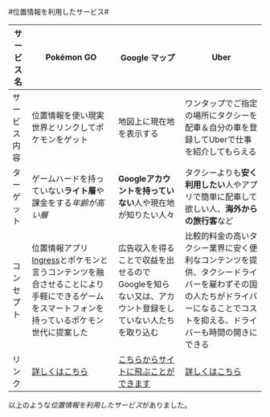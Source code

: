 #位置情報を利用したサービス#

サービス名|**Pokémon GO**  |**Google マップ**|**Uber**|
-----------|------------ | -------------|-------------|
サービス内容|位置情報を使い現実世界とリンクしてポケモンをゲット|地図上に現在地を表示する|ワンタップでご指定の場所にタクシーを配車＆自分の車を登録してUberで仕事を紹介してもらえる|
ターゲット|ゲームハードを持っていない**ライト層**や課金をする*年齢が高い層*|**Googleアカウントを持っていない**人や現在地が知りたい人々|タクシーよりも**安く利用したい**人やアプリで簡単に配車して欲しい人、**海外からの旅行客**など|
コンセプト|位置情報アプリ[Ingress](https://www.ingress.com/intel)とポケモンと言うコンテンツを融合させることにより手軽にできるゲームをスマートフォンを持っているポケモン世代に提案した|広告収入を得ることで収益を出せるのでGoogleを知らない又は、アカウント登録をしていない人たちを取り込む|比較的料金の高いタクシー業界に安く便利なコンテンツを提供、タクシードライバーを雇わずその国の人たちがドライバーになることでコストを抑える、ドライバーも時間の開きにできる|
リンク|[詳しくはこちら](http://www.pokemongo.jp/)|[こちらからサイトに飛ぶことができます](https://www.google.co.jp/maps)|[詳しくはこちら](https://www.uber.com/ja-JP/)


以上のような*位置情報を利用したサービス*がありました。
